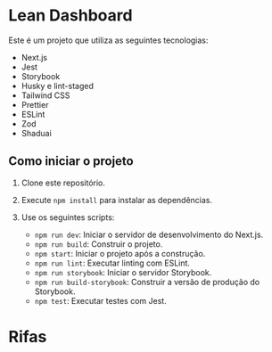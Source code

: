 # Lean Dashboard

Este é um projeto que utiliza as seguintes tecnologias:

- Next.js
- Jest
- Storybook
- Husky e lint-staged
- Tailwind CSS
- Prettier
- ESLint
- Zod
- Shaduai

## Como iniciar o projeto

1. Clone este repositório.
2. Execute `npm install` para instalar as dependências.
3. Use os seguintes scripts:

   - `npm run dev`: Iniciar o servidor de desenvolvimento do Next.js.
   - `npm run build`: Construir o projeto.
   - `npm start`: Iniciar o projeto após a construção.
   - `npm run lint`: Executar linting com ESLint.
   - `npm run storybook`: Iniciar o servidor Storybook.
   - `npm run build-storybook`: Construir a versão de produção do Storybook.
   - `npm test`: Executar testes com Jest.
# Rifas
